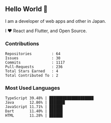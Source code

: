 ## Hello World 👋

I am a developer of web apps and other in Japan.

I ❤️ React and Flutter, and Open Source.

### Contributions

<!-- contributions start -->

    Repositories         : 64
    Issues               : 30
    Commits              : 1117
    Pull-Requests        : 236
    Total Stars Earned   : 4
    Total Contributed To : 2

<!-- contributions end -->

### Most Used Languages

<!-- most-used-languages start -->

    TypeScript 39.48% | ████████████████████
    Java       12.86% | ███████
    JavaScript 11.71% | ██████
    Dart       11.40% | ██████
    HTML       11.28% | ██████

<!-- most-used-languages end -->
